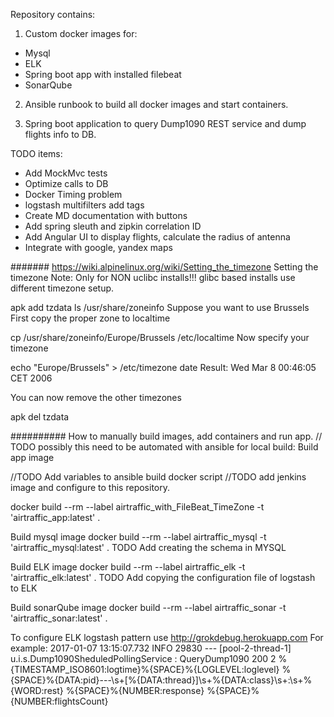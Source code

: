 Repository contains:

1. Custom docker images for:

<ul>
<li>Mysql</li>
<li>ELK</li>
<li>Spring boot app with installed filebeat</li>
<li>SonarQube</li>
</ul>

2. Ansible runbook to build all docker images and start containers.

3. Spring boot application to query Dump1090 REST service and dump flights info to DB.

TODO items:
<ul>
<li>Add MockMvc tests <BR></li>
<li>Optimize calls to DB</li>
<li>Docker Timing problem</li>
<li>logstash multifilters add tags</li>
<li>Create MD documentation with buttons</li>
<li>Add spring sleuth and zipkin correlation ID</li>
<li>Add Angular UI to display flights, calculate the radius of antenna</li>
<li>Integrate with google, yandex maps</li>
</ul>


#######
https://wiki.alpinelinux.org/wiki/Setting_the_timezone
Setting the timezone
Note: Only for NON uclibc installs!!!
glibc based installs use different timezone setup.

apk add tzdata
ls /usr/share/zoneinfo
Suppose you want to use Brussels First copy the proper zone to localtime

cp /usr/share/zoneinfo/Europe/Brussels /etc/localtime
Now specify your timezone

echo "Europe/Brussels" >  /etc/timezone
date
Result: Wed Mar 8 00:46:05 CET 2006

You can now remove the other timezones

apk del tzdata

##########
How to manually build images, add containers and run app.
// TODO possibly this need to be automated with ansible for local build:
Build app image

//TODO Add variables to ansible build docker script
//TODO add jenkins image and configure to this repository.

docker build --rm --label airtraffic_with_FileBeat_TimeZone -t 'airtraffic_app:latest' .

Build mysql image
docker build --rm --label airtraffic_mysql -t 'airtraffic_mysql:latest' .
TODO Add creating the schema in MYSQL

Build ELK image
docker build --rm --label airtraffic_elk -t 'airtraffic_elk:latest' .
TODO Add copying the configuration file of logstash to ELK

Build sonarQube image
docker build --rm --label airtraffic_sonar -t 'airtraffic_sonar:latest' .


To configure ELK logstash pattern use http://grokdebug.herokuapp.com
For example:
2017-01-07 13:15:07.732  INFO 29830 --- [pool-2-thread-1] u.i.s.Dump1090SheduledPollingService     : QueryDump1090 200 2
%{TIMESTAMP_ISO8601:logtime}%{SPACE}%{LOGLEVEL:loglevel} %{SPACE}%{DATA:pid}---\s+\[%{DATA:thread}\]\s+%{DATA:class}\s+:\s+%{WORD:rest} %{SPACE}%{NUMBER:response} %{SPACE}%{NUMBER:flightsCount}



